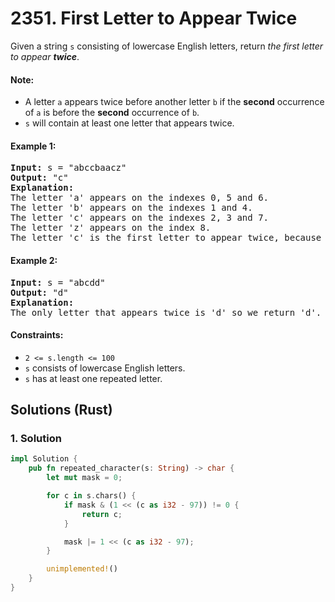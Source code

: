 # 2351. First Letter to Appear Twice
Given a string `s` consisting of lowercase English letters, return *the first letter to appear **twice***.

#### Note:
* A letter `a` appears twice before another letter `b` if the **second** occurrence of `a` is before the **second** occurrence of `b`.
* `s` will contain at least one letter that appears twice.

#### Example 1:
<pre>
<strong>Input:</strong> s = "abccbaacz"
<strong>Output:</strong> "c"
<strong>Explanation:</strong>
The letter 'a' appears on the indexes 0, 5 and 6.
The letter 'b' appears on the indexes 1 and 4.
The letter 'c' appears on the indexes 2, 3 and 7.
The letter 'z' appears on the index 8.
The letter 'c' is the first letter to appear twice, because out of all the letters the index of its second occurrence is the smallest.
</pre>

#### Example 2:
<pre>
<strong>Input:</strong> s = "abcdd"
<strong>Output:</strong> "d"
<strong>Explanation:</strong>
The only letter that appears twice is 'd' so we return 'd'.
</pre>

#### Constraints:
* `2 <= s.length <= 100`
* `s` consists of lowercase English letters.
* `s` has at least one repeated letter.

## Solutions (Rust)

### 1. Solution
```Rust
impl Solution {
    pub fn repeated_character(s: String) -> char {
        let mut mask = 0;

        for c in s.chars() {
            if mask & (1 << (c as i32 - 97)) != 0 {
                return c;
            }

            mask |= 1 << (c as i32 - 97);
        }

        unimplemented!()
    }
}
```
